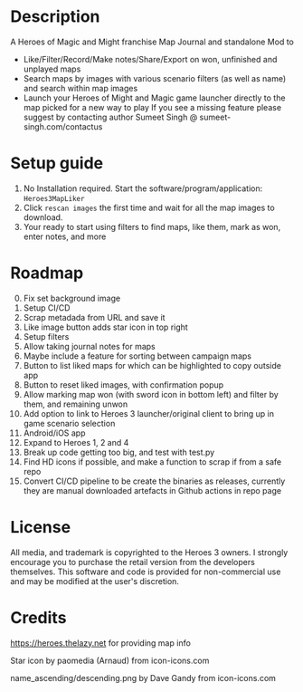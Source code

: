 
# Description

A Heroes of Magic and Might franchise Map Journal and standalone Mod to
* Like/Filter/Record/Make notes/Share/Export on won, unfinished and unplayed maps
* Search maps by images with various scenario filters (as well as name) and search within map images
* Launch your Heroes of Might and Magic game launcher directly to the map picked for a new way to play
If you see a missing feature please suggest by contacting author Sumeet Singh @ sumeet-singh.com/contactus


# Setup guide

1. No Installation required. Start the software/program/application: ```Heroes3MapLiker```
2. Click ```rescan images``` the first time and wait for all the map images to download.
3. Your ready to start using filters to find maps, like them, mark as won, enter notes, and more


# Roadmap

0. Fix set background image
1. Setup CI/CD
2. Scrap metadada from URL and save it
3. Like image button adds star icon in top right
4. Setup filters
5. Allow taking journal notes for maps
6. Maybe include a feature for sorting between campaign maps
7. Button to list liked maps for which can be highlighted to copy outside app
8. Button to reset liked images, with confirmation popup
9. Allow marking map won (with sword icon in bottom left) and filter by them, and remaining unwon
10. Add option to link to Heroes 3 launcher/original client to bring up in game scenario selection
11. Android/iOS app
12. Expand to Heroes 1, 2 and 4
13. Break up code getting too big, and test with test.py
14. Find HD icons if possible, and make a function to scrap if from a safe repo
15. Convert CI/CD pipeline to be create the binaries as releases, currently they are manual downloaded artefacts in Github actions in repo page


# License

All media, and trademark is copyrighted to the Heroes 3 owners. I strongly encourage you to purchase
the retail version from the developers themselves.
This software and code is provided for non-commercial use and may be modified at the user's discretion.


# Credits

https://heroes.thelazy.net for providing map info

Star icon by paomedia (Arnaud) from icon-icons.com

name_ascending/descending.png by Dave Gandy from icon-icons.com